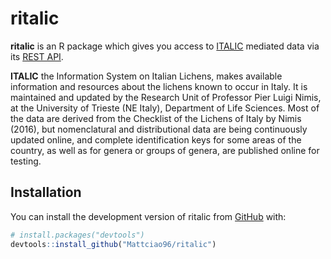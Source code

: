 
<!-- README.md is generated from README.Rmd. Please edit that file -->

# ritalic

<!-- badges: start -->
<!-- badges: end -->

**ritalic** is an R package which gives you access to
[ITALIC](https://italic.units.it/) mediated data via its [REST
API](https://italic.units.it/index.php?procedure=api).

**ITALIC** the Information System on Italian Lichens, makes available
information and resources about the lichens known to occur in Italy. It
is maintained and updated by the Research Unit of Professor Pier Luigi
Nimis, at the University of Trieste (NE Italy), Department of Life
Sciences. Most of the data are derived from the Checklist of the Lichens
of Italy by Nimis (2016), but nomenclatural and distributional data are
being continuously updated online, and complete identification keys for
some areas of the country, as well as for genera or groups of genera,
are published online for testing.

## Installation

You can install the development version of ritalic from
[GitHub](https://github.com/Mattciao96/ritalic) with:

``` r
# install.packages("devtools")
devtools::install_github("Mattciao96/ritalic")
```
